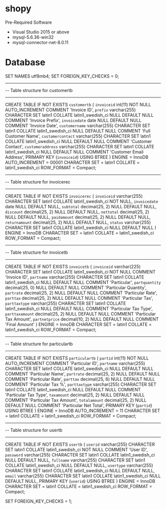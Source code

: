 # shopy

Pre-Required Software
* Visual Studio 2015 or above
* mysql-5.6.36-win32
* mysql-connector-net-8.0.11

# Database

SET NAMES utf8mb4;
SET FOREIGN_KEY_CHECKS = 0;

-- ----------------------------
-- Table structure for customertb
-- ----------------------------
CREATE TABLE IF NOT EXISTS `customertb`  (
  `invoiceid` int(11) NOT NULL AUTO_INCREMENT COMMENT 'Invoice ID',
  `prefix` varchar(255) CHARACTER SET latin1 COLLATE latin1_swedish_ci NULL DEFAULT NULL COMMENT 'Invoice Prefix',
  `invoicedate` date NULL DEFAULT NULL COMMENT 'Invoice Date',
  `customername` varchar(255) CHARACTER SET latin1 COLLATE latin1_swedish_ci NULL DEFAULT NULL COMMENT 'Full Customer Name',
  `customercontact` varchar(255) CHARACTER SET latin1 COLLATE latin1_swedish_ci NULL DEFAULT NULL COMMENT 'Customer Contact',
  `customeraddress` varchar(255) CHARACTER SET latin1 COLLATE latin1_swedish_ci NULL DEFAULT NULL COMMENT 'Customer Email Address',
  PRIMARY KEY (`invoiceid`) USING BTREE
) ENGINE = InnoDB AUTO_INCREMENT = 00001 CHARACTER SET = latin1 COLLATE = latin1_swedish_ci ROW_FORMAT = Compact;

-- ----------------------------
-- Table structure for invoicerec
-- ----------------------------
CREATE TABLE IF NOT EXISTS `invoicerec`  (
  `invoiceid` varchar(255) CHARACTER SET latin1 COLLATE latin1_swedish_ci NOT NULL,
  `invoicedate` date NULL DEFAULT NULL,
  `subtotal` decimal(25, 2) NULL DEFAULT NULL,
  `discount` decimal(25, 2) NULL DEFAULT NULL,
  `nettotal` decimal(25, 2) NULL DEFAULT NULL,
  `paidamount` decimal(25, 2) NULL DEFAULT NULL,
  `returnamount` decimal(25, 2) NULL DEFAULT NULL,
  `status` varchar(255) CHARACTER SET latin1 COLLATE latin1_swedish_ci NULL DEFAULT NULL
) ENGINE = InnoDB CHARACTER SET = latin1 COLLATE = latin1_swedish_ci ROW_FORMAT = Compact;

-- ----------------------------
-- Table structure for invoicetb
-- ----------------------------
CREATE TABLE IF NOT EXISTS `invoicetb`  (
  `invoiceid` varchar(225) CHARACTER SET latin1 COLLATE latin1_swedish_ci NOT NULL COMMENT 'Invoice ID',
  `partname` varchar(255) CHARACTER SET latin1 COLLATE latin1_swedish_ci NULL DEFAULT NULL COMMENT 'Particular',
  `partquantity` decimal(25, 0) NULL DEFAULT NULL COMMENT 'Particular Quantity',
  `partrate` decimal(25, 2) NULL DEFAULT NULL COMMENT 'Particular Rate',
  `parttax` decimal(25, 2) NULL DEFAULT NULL COMMENT 'Particular Tax',
  `parttaxtype` varchar(255) CHARACTER SET latin1 COLLATE latin1_swedish_ci NULL DEFAULT NULL COMMENT 'Particular Tax Type',
  `parttaxamount` decimal(25, 2) NULL DEFAULT NULL COMMENT 'Particular Tax Amount',
  `partnetprice` decimal(10, 2) NULL DEFAULT NULL COMMENT 'Final Amount'
) ENGINE = InnoDB CHARACTER SET = latin1 COLLATE = latin1_swedish_ci ROW_FORMAT = Compact;

-- ----------------------------
-- Table structure for particulartb
-- ----------------------------
CREATE TABLE IF NOT EXISTS `particulartb`  (
  `partid` int(11) NOT NULL AUTO_INCREMENT COMMENT 'Particular ID',
  `partname` varchar(255) CHARACTER SET latin1 COLLATE latin1_swedish_ci NULL DEFAULT NULL COMMENT 'Particular Name',
  `partrate` decimal(25, 2) NULL DEFAULT NULL COMMENT 'Particular Rate',
  `parttax` decimal(25, 6) NULL DEFAULT NULL COMMENT 'Particular Tax %',
  `parttaxtype` varchar(255) CHARACTER SET latin1 COLLATE latin1_swedish_ci NULL DEFAULT NULL COMMENT 'Particular Tax Type',
  `taxamount` decimal(25, 2) NULL DEFAULT NULL COMMENT 'Particular Tax Amount',
  `totalamount` decimal(25, 2) NULL DEFAULT NULL COMMENT 'Particular Net Total',
  PRIMARY KEY (`partid`) USING BTREE
) ENGINE = InnoDB AUTO_INCREMENT = 11 CHARACTER SET = latin1 COLLATE = latin1_swedish_ci ROW_FORMAT = Compact;

-- ----------------------------
-- Table structure for usertb
-- ----------------------------
CREATE TABLE IF NOT EXISTS `usertb`  (
  `userid` varchar(255) CHARACTER SET latin1 COLLATE latin1_swedish_ci NOT NULL COMMENT 'User ID',
  `password` varchar(255) CHARACTER SET latin1 COLLATE latin1_swedish_ci NULL DEFAULT NULL,
  `fullname` varchar(255) CHARACTER SET latin1 COLLATE latin1_swedish_ci NULL DEFAULT NULL,
  `usertype` varchar(255) CHARACTER SET latin1 COLLATE latin1_swedish_ci NULL DEFAULT NULL,
  `email` varchar(255) CHARACTER SET latin1 COLLATE latin1_swedish_ci NULL DEFAULT NULL,
  PRIMARY KEY (`userid`) USING BTREE
) ENGINE = InnoDB CHARACTER SET = latin1 COLLATE = latin1_swedish_ci ROW_FORMAT = Compact;

SET FOREIGN_KEY_CHECKS = 1;
